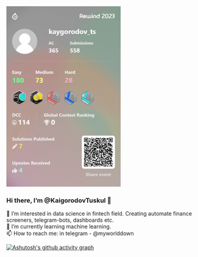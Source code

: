<img src="./banner.png" width="300">

### Hi there, I’m @KaigorodovTuskul 👋 <br>
👀 I’m interested in data science in fintech field. Creating automate finance screeners, telegram-bots, dashboards etc. <br>
🌱 I’m currently learning machine learning. <br>
📫 How to reach me: in telegram - @myworlddown <br>

[![Ashutosh's github activity graph](https://github-readme-activity-graph.vercel.app/graph?username=KaigorodovTuskul)](https://github.com/KaigorodovTuskul/github-readme-activity-graph)
